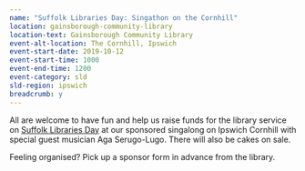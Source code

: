 ```yaml
---
name: "Suffolk Libraries Day: Singathon on the Cornhill"
location: gainsborough-community-library
location-text: Gainsborough Community Library
event-alt-location: The Cornhill, Ipswich
event-start-date: 2019-10-12
event-start-time: 1000
event-end-time: 1200
event-category: sld
sld-region: ipswich
breadcrumb: y
---
```


All are welcome to have fun and help us raise funds for the library service on [Suffolk Libraries Day](/suffolk-libraries-day/) at our sponsored singalong on Ipswich Cornhill with special guest musician Aga Serugo-Lugo. There will also be cakes on sale.

Feeling organised? Pick up a sponsor form in advance from the library.
